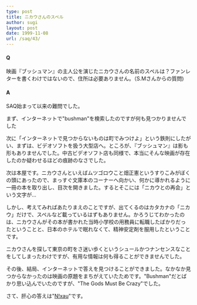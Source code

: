 ```yaml
---
type: post
title: ニカウさんのスペル
author: sugi
layout: post
date: 1999-11-08
url: /saq/43/
---
```

#### Q 

映画『ブッシュマン』の主人公を演じたニカウさんの名前のスペルは？ファンレターを書くわけではないので、住所は必要ありません。（S.Mさんからの質問)

#### A 

SAQ始まって以来の難問でした。

まず、インターネットで"bushman"を検索したのですが何も見つかりませんでした

次に「インターネットで見つからないものは町でみつけよ」という鉄則にしたがい、まずは、ビデオソフトを扱う大型店へ。ところが、『ブッシュマン』は影も形もありませんでした。中古ビデオソフト店も同様で、本当にそんな映画が存在したのか疑わせるほどの痕跡のなさでした。

次は本屋です。ニカウさんといえばムツゴロウこと畑正憲というすりこみがぼくの頭にあったので、まっすぐ文庫本のコーナーへ向かい、何かに導かれるように一冊の本を取り出し、目次を開きました。するとそこには「ニカウとの再会」という文字が&hellip;

しかし、考えてみればあたりまえのことですが、出てくるのはカタカナの「ニカウ」だけで、スペルなど載っているはずもありません。かろうじてわかったのは、ニカウさんがその本が書かれた当時小学校の用務員に転職したばかりだったということと、日本のホテルで眠れなくて、精神安定剤を服用したということです。

ニカウさんを探して東京の町をさ迷い歩くというシュールかつナンセンスなことをしてしまったわけですが、有用な情報は何も得ることができませんでした。

その後、結局、インターネットで答えを見つけることができました。なかなか見つからなかったのは映画の原題をまちがえていたためです。"Bushman"だとばかり思い込んでいたのですが、"The Gods Must Be Crazy"でした。

さて、肝心の答えは"[N!xau](http://us.imdb.com/Name?N%21xau)"です。
